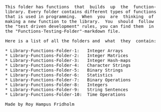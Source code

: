 
<pre>
This folder has functions  that  builds  up  the  function-
library. Every folder contains different types of functions
that is used in programming.  When  you  are  thinking  of
making a new function to the library.  You  should  follow
the "test driven development" rules, you can find them  in
the "Functions-Testing-Folder"-markdown file.

Here is a list of all the folders and  what  they  contain:

* Library-Functions-Folder-1:   Integer Arrays
* Library-Functions-Folder-2:   Integer Matrices
* Library-Functions-Folder-3:   Integer Hash-maps
* Library-Functions-Folder-4:   Character Strings
* Library-Functions-Folder-5:   Binary Strings
* Library-Functions-Folder-6:   Statistics
* Library-Functions-Folder-7:   Binary Operations
* Library-Functions-Folder-8:   Integers
* Library-Functions-Folder-9:   String Sentences
* Library-Functions-Folder-10:  Time Operations

Made by Roy Hampus Fridholm
</pre>
